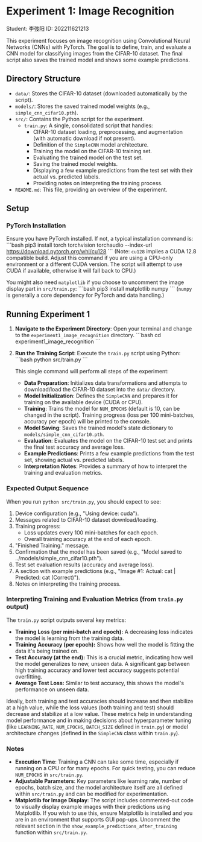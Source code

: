 # Experiment 1: Image Recognition

Student: 李弢阳
ID: 202211621213

This experiment focuses on image recognition using Convolutional Neural Networks (CNNs) with PyTorch.
The goal is to define, train, and evaluate a CNN model for classifying images from the CIFAR-10 dataset.
The final script also saves the trained model and shows some example predictions.

## Directory Structure
- `data/`: Stores the CIFAR-10 dataset (downloaded automatically by the script).
- `models/`: Stores the saved trained model weights (e.g., `simple_cnn_cifar10.pth`).
- `src/`: Contains the Python script for the experiment.
  - `train.py`: A single, consolidated script that handles:
      - CIFAR-10 dataset loading, preprocessing, and augmentation (with automatic download if not present).
      - Definition of the `SimpleCNN` model architecture.
      - Training the model on the CIFAR-10 training set.
      - Evaluating the trained model on the test set.
      - Saving the trained model weights.
      - Displaying a few example predictions from the test set with their actual vs. predicted labels.
      - Providing notes on interpreting the training process.
- `README.md`: This file, providing an overview of the experiment.

## Setup

### PyTorch Installation
Ensure you have PyTorch installed. If not, a typical installation command is:
\`\`\`bash
pip3 install torch torchvision torchaudio --index-url https://download.pytorch.org/whl/cu128
\`\`\`
(Note: `cu128` implies a CUDA 12.8 compatible build. Adjust this command if you are using a CPU-only environment or a different CUDA version. The script will attempt to use CUDA if available, otherwise it will fall back to CPU.)

You might also need `matplotlib` if you choose to uncomment the image display part in `src/train.py`:
\`\`\`bash
pip3 install matplotlib numpy
\`\`\`
(`numpy` is generally a core dependency for PyTorch and data handling.)

## Running Experiment 1

1.  **Navigate to the Experiment Directory**:
    Open your terminal and change to the `experiment1_image_recognition` directory.
    \`\`\`bash
    cd experiment1_image_recognition
    \`\`\`

2.  **Run the Training Script**:
    Execute the `train.py` script using Python:
    \`\`\`bash
    python src/train.py
    \`\`\`

    This single command will perform all steps of the experiment:
    *   **Data Preparation**: Initializes data transformations and attempts to download/load the CIFAR-10 dataset into the `data/` directory.
    *   **Model Initialization**: Defines the `SimpleCNN` and prepares it for training on the available device (CUDA or CPU).
    *   **Training**: Trains the model for `NUM_EPOCHS` (default is 10, can be changed in the script). Training progress (loss per 100 mini-batches, accuracy per epoch) will be printed to the console.
    *   **Model Saving**: Saves the trained model's state dictionary to `models/simple_cnn_cifar10.pth`.
    *   **Evaluation**: Evaluates the model on the CIFAR-10 test set and prints the final test accuracy and average loss.
    *   **Example Predictions**: Prints a few example predictions from the test set, showing actual vs. predicted labels.
    *   **Interpretation Notes**: Provides a summary of how to interpret the training and evaluation metrics.

### Expected Output Sequence
When you run `python src/train.py`, you should expect to see:
1.  Device configuration (e.g., "Using device: cuda").
2.  Messages related to CIFAR-10 dataset download/loading.
3.  Training progress:
    *   Loss updates every 100 mini-batches for each epoch.
    *   Overall training accuracy at the end of each epoch.
4.  "Finished Training." message.
5.  Confirmation that the model has been saved (e.g., "Model saved to ../models/simple_cnn_cifar10.pth").
6.  Test set evaluation results (accuracy and average loss).
7.  A section with example predictions (e.g., "Image #1: Actual: cat | Predicted: cat (Correct)").
8.  Notes on interpreting the training process.

### Interpreting Training and Evaluation Metrics (from `train.py` output)

The `train.py` script outputs several key metrics:
- **Training Loss (per mini-batch and epoch):** A decreasing loss indicates the model is learning from the training data.
- **Training Accuracy (per epoch):** Shows how well the model is fitting the data it's being trained on.
- **Test Accuracy (at the end):** This is a crucial metric, indicating how well the model generalizes to new, unseen data. A significant gap between high training accuracy and lower test accuracy suggests potential overfitting.
- **Average Test Loss:** Similar to test accuracy, this shows the model's performance on unseen data.

Ideally, both training and test accuracies should increase and then stabilize at a high value, while the loss values (both training and test) should decrease and stabilize at a low value. These metrics help in understanding model performance and in making decisions about hyperparameter tuning (like `LEARNING_RATE`, `NUM_EPOCHS`, `BATCH_SIZE` defined in `train.py`) or model architecture changes (defined in the `SimpleCNN` class within `train.py`).

### Notes
- **Execution Time**: Training a CNN can take some time, especially if running on a CPU or for many epochs. For quick testing, you can reduce `NUM_EPOCHS` in `src/train.py`.
- **Adjustable Parameters**: Key parameters like learning rate, number of epochs, batch size, and the model architecture itself are all defined within `src/train.py` and can be modified for experimentation.
- **Matplotlib for Image Display**: The script includes commented-out code to visually display example images with their predictions using Matplotlib. If you wish to use this, ensure Matplotlib is installed and you are in an environment that supports GUI pop-ups. Uncomment the relevant section in the `show_example_predictions_after_training` function within `src/train.py`.
